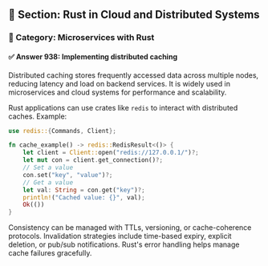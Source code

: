 ## 📘 Section: Rust in Cloud and Distributed Systems
### 🔹 Category: Microservices with Rust
#### ✅ Answer 938: Implementing distributed caching

Distributed caching stores frequently accessed data across multiple nodes, reducing latency and load on backend services. It is widely used in microservices and cloud systems for performance and scalability.

Rust applications can use crates like `redis` to interact with distributed caches. Example:

```rust
use redis::{Commands, Client};

fn cache_example() -> redis::RedisResult<()> {
    let client = Client::open("redis://127.0.0.1/")?;
    let mut con = client.get_connection()?;
    // Set a value
    con.set("key", "value")?;
    // Get a value
    let val: String = con.get("key")?;
    println!("Cached value: {}", val);
    Ok(())
}
```

Consistency can be managed with TTLs, versioning, or cache-coherence protocols. Invalidation strategies include time-based expiry, explicit deletion, or pub/sub notifications. Rust's error handling helps manage cache failures gracefully.
